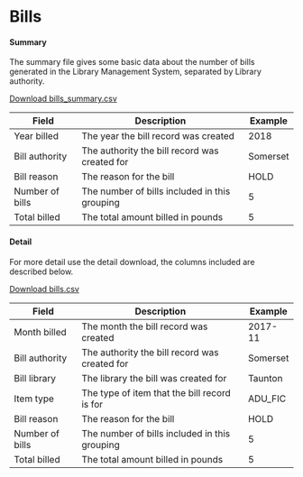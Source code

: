 Bills
=====

#### Summary

The summary file gives some basic data about the number of bills generated in the Library Management System, separated by Library authority.

[Download bills_summary.csv](bills/bills_summary.csv)

| Field | Description | Example |
| ----- | ----------- | ------- |
| Year billed | The year the bill record was created | 2018 |
| Bill authority | The authority the bill record was created for | Somerset |
| Bill reason | The reason for the bill | HOLD |
| Number of bills | The number of bills included in this grouping | 5 |
| Total billed | The total amount billed in pounds | 5 |

#### Detail

For more detail use the detail download, the columns included are described below.

[Download bills.csv](bills/bills.csv)

| Field | Description | Example |
| ----- | ----------- | ------- |
| Month billed | The month the bill record was created | 2017-11 |
| Bill authority | The authority the bill record was created for | Somerset |
| Bill library | The library the bill was created for | Taunton |
| Item type | The type of item that the bill record is for | ADU_FIC |
| Bill reason | The reason for the bill | HOLD |
| Number of bills | The number of bills included in this grouping | 5 |
| Total billed | The total amount billed in pounds | 5 |
